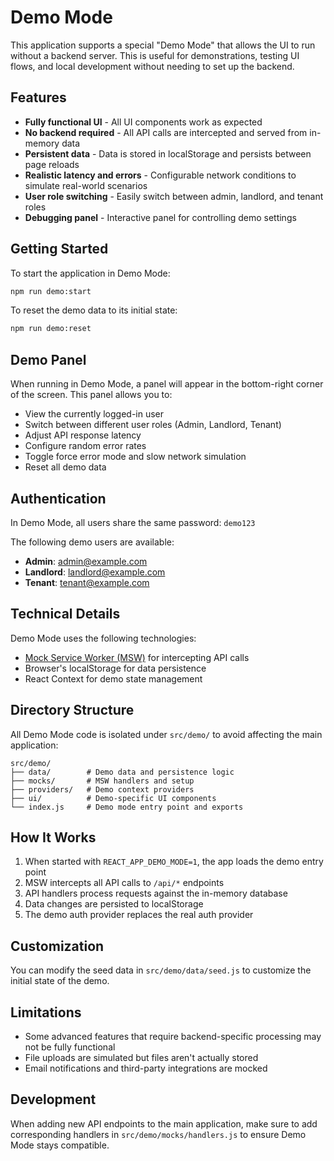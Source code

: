 # Demo Mode

This application supports a special "Demo Mode" that allows the UI to run without a backend server. This is useful for demonstrations, testing UI flows, and local development without needing to set up the backend.

## Features

- **Fully functional UI** - All UI components work as expected
- **No backend required** - All API calls are intercepted and served from in-memory data
- **Persistent data** - Data is stored in localStorage and persists between page reloads
- **Realistic latency and errors** - Configurable network conditions to simulate real-world scenarios
- **User role switching** - Easily switch between admin, landlord, and tenant roles
- **Debugging panel** - Interactive panel for controlling demo settings

## Getting Started

To start the application in Demo Mode:

```bash
npm run demo:start
```

To reset the demo data to its initial state:

```bash
npm run demo:reset
```

## Demo Panel

When running in Demo Mode, a panel will appear in the bottom-right corner of the screen. This panel allows you to:

- View the currently logged-in user
- Switch between different user roles (Admin, Landlord, Tenant)
- Adjust API response latency
- Configure random error rates
- Toggle force error mode and slow network simulation
- Reset all demo data

## Authentication

In Demo Mode, all users share the same password: `demo123`

The following demo users are available:

- **Admin**: admin@example.com
- **Landlord**: landlord@example.com
- **Tenant**: tenant@example.com

## Technical Details

Demo Mode uses the following technologies:

- [Mock Service Worker (MSW)](https://mswjs.io/) for intercepting API calls
- Browser's localStorage for data persistence
- React Context for demo state management

## Directory Structure

All Demo Mode code is isolated under `src/demo/` to avoid affecting the main application:

```
src/demo/
├── data/        # Demo data and persistence logic
├── mocks/       # MSW handlers and setup
├── providers/   # Demo context providers
├── ui/          # Demo-specific UI components
└── index.js     # Demo mode entry point and exports
```

## How It Works

1. When started with `REACT_APP_DEMO_MODE=1`, the app loads the demo entry point
2. MSW intercepts all API calls to `/api/*` endpoints
3. API handlers process requests against the in-memory database
4. Data changes are persisted to localStorage
5. The demo auth provider replaces the real auth provider

## Customization

You can modify the seed data in `src/demo/data/seed.js` to customize the initial state of the demo.

## Limitations

- Some advanced features that require backend-specific processing may not be fully functional
- File uploads are simulated but files aren't actually stored
- Email notifications and third-party integrations are mocked

## Development

When adding new API endpoints to the main application, make sure to add corresponding handlers in `src/demo/mocks/handlers.js` to ensure Demo Mode stays compatible.
